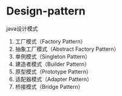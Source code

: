 # Design-pattern
java设计模式
1. 工厂模式（Factory Pattern）
2. 抽象工厂模式（Abstract Factory Pattern）
3. 单例模式（Singleton Pattern）
4. 建造者模式（Builder Pattern）
5. 原型模式（Prototype Pattern）
6. 适配器模式（Adapter Pattern）
7. 桥接模式（Bridge Pattern）
